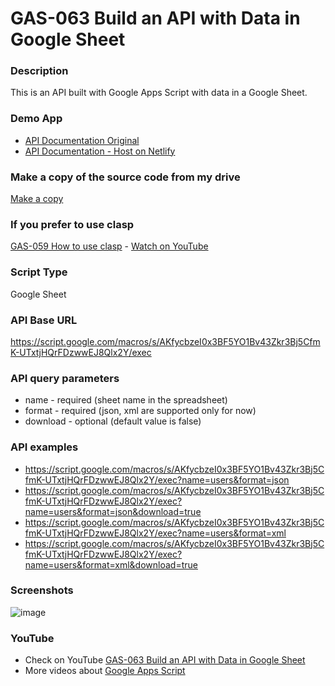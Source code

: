 # GAS-063 Build an API with Data in Google Sheet

### Description
This is an API built with Google Apps Script with data in a Google Sheet.

### Demo App
* [API Documentation Original](https://script.google.com/macros/s/AKfycbzeI0x3BF5YO1Bv43Zkr3Bj5CfmK-UTxtjHQrFDzwwEJ8Qlx2Y/exec)
* [API Documentation - Host on Netlify](https://api-gas.netlify.app/)

### Make a copy of the source code from my drive
[Make a copy](https://docs.google.com/spreadsheets/d/1OK3SBa6eZyJ5Rrd2oZr2HBmhsws8opivW2LnCqOXYtA/copy)

### If you prefer to use clasp
[GAS-059 How to use clasp](https://github.com/ashtonfei/google-apps-script-projects/tree/GAS-259) - [Watch on YouTube](https://youtu.be/V-oE2OyvTKM)

### Script Type
Google Sheet

### API Base URL
https://script.google.com/macros/s/AKfycbzeI0x3BF5YO1Bv43Zkr3Bj5CfmK-UTxtjHQrFDzwwEJ8Qlx2Y/exec

### API query parameters
* name - required (sheet name in the spreadsheet)
* format - required (json, xml are supported only for now)
* download - optional (default value is false)

### API examples
* https://script.google.com/macros/s/AKfycbzeI0x3BF5YO1Bv43Zkr3Bj5CfmK-UTxtjHQrFDzwwEJ8Qlx2Y/exec?name=users&format=json
* https://script.google.com/macros/s/AKfycbzeI0x3BF5YO1Bv43Zkr3Bj5CfmK-UTxtjHQrFDzwwEJ8Qlx2Y/exec?name=users&format=json&download=true
* https://script.google.com/macros/s/AKfycbzeI0x3BF5YO1Bv43Zkr3Bj5CfmK-UTxtjHQrFDzwwEJ8Qlx2Y/exec?name=users&format=xml
* https://script.google.com/macros/s/AKfycbzeI0x3BF5YO1Bv43Zkr3Bj5CfmK-UTxtjHQrFDzwwEJ8Qlx2Y/exec?name=users&format=xml&download=true

### Screenshots
![image](https://user-images.githubusercontent.com/16481229/91168067-92172880-e707-11ea-9cbc-a29031a203ee.png)


### YouTube
* Check on YouTube [GAS-063 Build an API with Data in Google Sheet](https://youtu.be/6RwjYyfZDBs)
* More videos about [Google Apps Script](https://www.youtube.com/playlist?list=PLQhwjnEjYj8Bf_EZDrrcmkB9vcB9Sk3x0)

